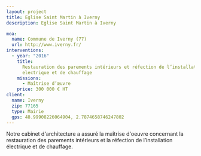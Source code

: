 ```yaml
---
layout: project
title: Eglise Saint Martin à Iverny
description: Eglise Saint Martin à Iverny

moa:
  name: Commune de Iverny (77)
  url: http://www.iverny.fr/
interventions:
  - year: "2016"
    title:
      Restauration des parements intérieurs et réfection de l’installation
      electrique et de chauffage
    missions:
      - Maîtrise d’œuvre
    price: 300 000 € HT
client:
  name: Iverny
  zip: 77165
  type: Mairie
  gps: 48.99908226064904, 2.7874658746247802
---
```


Notre cabinet d'architecture a assuré la maîtrise d'oeuvre concernant la
restauration des parements intérieurs et la réfection de l’installation
électrique et de chauffage.
